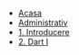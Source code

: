 * [Acasa](/)
* [Administrativ](/administrativ.md)
* [1. Introducere](/introducere.md)
* [2. Dart I](/dart1.md)